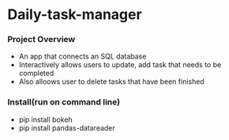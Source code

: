 # Daily-task-manager

### Project Overview
* An app that connects an SQL database
* Interactively allows users to update, add task that needs to be completed
* Also alloows user to delete tasks that have been finished

### Install(run on command line)
- pip install bokeh
- pip install pandas-datareader
